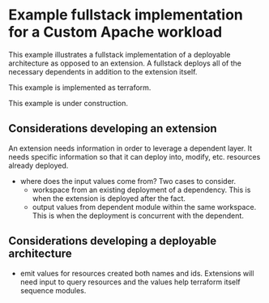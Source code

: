 # Example fullstack implementation for a Custom Apache workload 

This example illustrates a fullstack implementation of a deployable architecture as opposed to an extension.  A fullstack
deploys all of the necessary dependents in addition to the extension itself.

This example is implemented as terraform.

This example is under construction.


## Considerations developing an extension

An extension needs information in order to leverage a dependent layer.  It needs specific information so that it can deploy into, modify, etc. resources already deployed.
- where does the input values come from?  Two cases to consider.
    - workspace from an existing deployment of a dependency.  This is when the extension is deployed after the fact.
    - output values from dependent module within the same workspace.  This is when the deployment is concurrent with the dependent.

## Considerations developing a deployable architecture

- emit values for resources created both names and ids.  Extensions will need input to query resources and the values help terraform itself sequence modules.
